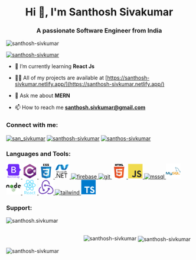<h1 align="center">Hi 👋, I'm Santhosh Sivakumar</h1>
<h3 align="center">A passionate Software Engineer from India</h3>

<p align="left"> <img src="https://komarev.com/ghpvc/?username=santhosh-sivkumar&label=Profile%20views&color=0e75b6&style=flat" alt="santhosh-sivkumar" /> </p>

<p align="left"> <a href="https://github.com/ryo-ma/github-profile-trophy"><img src="https://github-profile-trophy.vercel.app/?username=santhosh-sivkumar" alt="santhosh-sivkumar" /></a> </p>

- 🌱 I’m currently learning **React Js**

- 👨‍💻 All of my projects are available at [https://santhosh-sivkumar.netlify.app/](https://santhosh-sivkumar.netlify.app/)

- 💬 Ask me about **MERN**

- 📫 How to reach me **santhosh.sivkumar@gmail.com**

<h3 align="left">Connect with me:</h3>
<p align="left">
<a href="https://twitter.com/san_sivkumar" target="blank"><img align="center" src="https://raw.githubusercontent.com/rahuldkjain/github-profile-readme-generator/master/src/images/icons/Social/twitter.svg" alt="san_sivkumar" height="30" width="40" /></a>
<a href="https://fb.com/santhosh-sivkumar" target="blank"><img align="center" src="https://raw.githubusercontent.com/rahuldkjain/github-profile-readme-generator/master/src/images/icons/Social/facebook.svg" alt="santhosh-sivkumar" height="30" width="40" /></a>
<a href="https://instagram.com/santhos-sivkumar" target="blank"><img align="center" src="https://raw.githubusercontent.com/rahuldkjain/github-profile-readme-generator/master/src/images/icons/Social/instagram.svg" alt="santhos-sivkumar" height="30" width="40" /></a>
</p>

<h3 align="left">Languages and Tools:</h3>
<p align="left"> <a href="https://getbootstrap.com" target="_blank" rel="noreferrer"> <img src="https://raw.githubusercontent.com/devicons/devicon/master/icons/bootstrap/bootstrap-plain-wordmark.svg" alt="bootstrap" width="40" height="40"/> </a> <a href="https://www.w3schools.com/cs/" target="_blank" rel="noreferrer"> <img src="https://raw.githubusercontent.com/devicons/devicon/master/icons/csharp/csharp-original.svg" alt="csharp" width="40" height="40"/> </a> <a href="https://www.w3schools.com/css/" target="_blank" rel="noreferrer"> <img src="https://raw.githubusercontent.com/devicons/devicon/master/icons/css3/css3-original-wordmark.svg" alt="css3" width="40" height="40"/> </a> <a href="https://dotnet.microsoft.com/" target="_blank" rel="noreferrer"> <img src="https://raw.githubusercontent.com/devicons/devicon/master/icons/dot-net/dot-net-original-wordmark.svg" alt="dotnet" width="40" height="40"/> </a> <a href="https://firebase.google.com/" target="_blank" rel="noreferrer"> <img src="https://www.vectorlogo.zone/logos/firebase/firebase-icon.svg" alt="firebase" width="40" height="40"/> </a> <a href="https://git-scm.com/" target="_blank" rel="noreferrer"> <img src="https://www.vectorlogo.zone/logos/git-scm/git-scm-icon.svg" alt="git" width="40" height="40"/> </a> <a href="https://www.w3.org/html/" target="_blank" rel="noreferrer"> <img src="https://raw.githubusercontent.com/devicons/devicon/master/icons/html5/html5-original-wordmark.svg" alt="html5" width="40" height="40"/> </a> <a href="https://developer.mozilla.org/en-US/docs/Web/JavaScript" target="_blank" rel="noreferrer"> <img src="https://raw.githubusercontent.com/devicons/devicon/master/icons/javascript/javascript-original.svg" alt="javascript" width="40" height="40"/> </a> <a href="https://www.microsoft.com/en-us/sql-server" target="_blank" rel="noreferrer"> <img src="https://www.svgrepo.com/show/303229/microsoft-sql-server-logo.svg" alt="mssql" width="40" height="40"/> </a> <a href="https://www.mysql.com/" target="_blank" rel="noreferrer"> <img src="https://raw.githubusercontent.com/devicons/devicon/master/icons/mysql/mysql-original-wordmark.svg" alt="mysql" width="40" height="40"/> </a> <a href="https://nodejs.org" target="_blank" rel="noreferrer"> <img src="https://raw.githubusercontent.com/devicons/devicon/master/icons/nodejs/nodejs-original-wordmark.svg" alt="nodejs" width="40" height="40"/> </a> <a href="https://reactjs.org/" target="_blank" rel="noreferrer"> <img src="https://raw.githubusercontent.com/devicons/devicon/master/icons/react/react-original-wordmark.svg" alt="react" width="40" height="40"/> </a> <a href="https://redux.js.org" target="_blank" rel="noreferrer"> <img src="https://raw.githubusercontent.com/devicons/devicon/master/icons/redux/redux-original.svg" alt="redux" width="40" height="40"/> </a> <a href="https://tailwindcss.com/" target="_blank" rel="noreferrer"> <img src="https://www.vectorlogo.zone/logos/tailwindcss/tailwindcss-icon.svg" alt="tailwind" width="40" height="40"/> </a> <a href="https://www.typescriptlang.org/" target="_blank" rel="noreferrer"> <img src="https://raw.githubusercontent.com/devicons/devicon/master/icons/typescript/typescript-original.svg" alt="typescript" width="40" height="40"/> </a> </p>

<h3 align="left">Support:</h3>
<p><a href="https://www.buymeacoffee.com/santhosh.sivkumar"> <img align="left" src="https://cdn.buymeacoffee.com/buttons/v2/default-yellow.png" height="50" width="210" alt="santhosh.sivkumar" /></a></p><br><br>

<p><img align="left" src="https://github-readme-stats.vercel.app/api/top-langs?username=santhosh-sivkumar&show_icons=true&locale=en&layout=compact" alt="santhosh-sivkumar" /></p>

<p>&nbsp;<img align="center" src="https://github-readme-stats.vercel.app/api?username=santhosh-sivkumar&show_icons=true&locale=en" alt="santhosh-sivkumar" /></p>

<p><img align="center" src="https://github-readme-streak-stats.herokuapp.com/?user=santhosh-sivkumar&" alt="santhosh-sivkumar" /></p>

